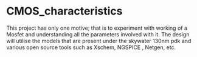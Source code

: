 # CMOS_characteristics
This project has only one motive; that is to experiment with working of a Mosfet and understanding all the parameters involved with it. The design will utilise the models that are present under the skywater 130nm pdk and various open source tools such as Xschem, NGSPICE , Netgen, etc.
